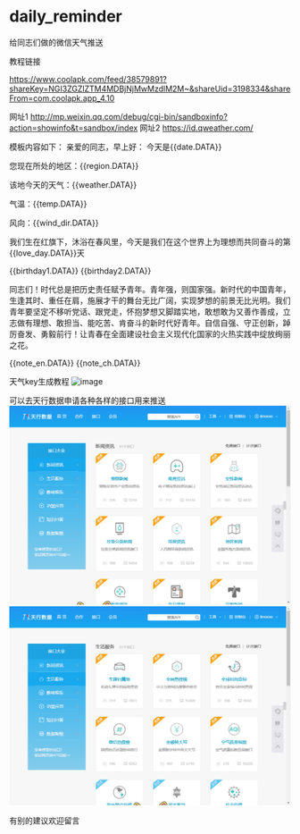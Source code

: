 # daily_reminder
给同志们做的微信天气推送

教程链接

https://www.coolapk.com/feed/38579891?shareKey=NGI3ZGZlZTM4MDBjNjMwMzdlM2M~&shareUid=3198334&shareFrom=com.coolapk.app_4.10




网址1   http://mp.weixin.qq.com/debug/cgi-bin/sandboxinfo?action=showinfo&t=sandbox/index
网址2   https://id.qweather.com/


模板内容如下：
亲爱的同志，早上好：
今天是{{date.DATA}} 

您现在所处的地区：{{region.DATA}} 

该地今天的天气：{{weather.DATA}} 

气温：{{temp.DATA}} 

风向：{{wind_dir.DATA}} 

我们生在红旗下，沐浴在春风里，今天是我们在这个世界上为理想而共同奋斗的第{{love_day.DATA}}天 

{{birthday1.DATA}} 
{{birthday2.DATA}}

同志们！时代总是把历史责任赋予青年。青年强，则国家强。新时代的中国青年，生逢其时、重任在肩，施展才干的舞台无比广阔，实现梦想的前景无比光明。我们青年要坚定不移听党话、跟党走，怀抱梦想又脚踏实地，敢想敢为又善作善成，立志做有理想、敢担当、能吃苦、肯奋斗的新时代好青年。自信自强、守正创新，踔厉奋发、勇毅前行！让青春在全面建设社会主义现代化国家的火热实践中绽放绚丽之花。


{{note_en.DATA}} 
{{note_ch.DATA}}


天气key生成教程
![image](https://raw.githubusercontent.com/limoest/daily_reminder/main/%E5%92%8C%E9%A3%8E%E5%A4%A9%E6%B0%94key%E7%94%9F%E6%88%90.png)


可以去天行数据申请各种各样的接口用来推送  
![image](https://raw.githubusercontent.com/limoest/daily_reminder/main/others/Snipaste_2022-08-24_12-13-19.png)
![image](https://raw.githubusercontent.com/limoest/daily_reminder/main/others/Snipaste.png)



有别的建议欢迎留言
